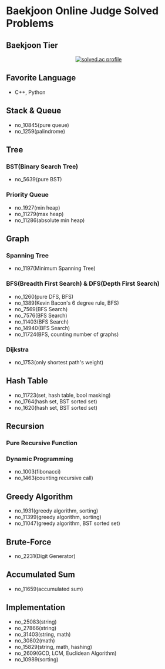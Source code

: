 # Baekjoon Online Judge Solved Problems
## Baekjoon Tier
<a href="https://solved.ac/bl5angel/">
    <p align="center">
        <img src="http://mazassumnida.wtf/api/v2/generate_badge?boj=bl5angel" alt="solved.ac profile">
    </p>
</a>

## Favorite Language
- C++, Python

## Stack & Queue
- no_10845(pure queue)
- no_1259(palindrome)

## Tree
### BST(Binary Search Tree)
- no_5639(pure BST)

### Priority Queue
- no_1927(min heap)
- no_11279(max heap)
- no_11286(absolute min heap)

## Graph
### Spanning Tree
- no_1197(Minimum Spanning Tree)

### BFS(Breadth First Search) & DFS(Depth First Search)
- no_1260(pure DFS, BFS)
- no_1389(Kevin Bacon's 6 degree rule, BFS)
- no_7569(BFS Search)
- no_7576(BFS Search)
- no_11403(BFS Search)
- no_14940(BFS Search)
- no_11724(BFS, counting number of graphs)

### Dijkstra
- no_1753(only shortest path's weight)

## Hash Table
- no_11723(set, hash table, bool masking)
- no_1764(hash set, BST sorted set)
- no_1620(hash set, BST sorted set)

## Recursion
### Pure Recursive Function

### Dynamic Programming
- no_1003(fibonacci)
- no_1463(counting recursive call)

## Greedy Algorithm
- no_1931(greedy algorithm, sorting)
- no_11399(greedy algorithm, sorting)
- no_11047(greedy algorithm, BST sorted set)

## Brute-Force
- no_2231(Digit Generator)

## Accumulated Sum
- no_11659(accumulated sum)

## Implementation
- no_25083(string)
- no_27866(string)
- no_31403(string, math)
- no_30802(math)
- no_15829(string, math, hashing)
- no_2609(GCD, LCM, Euclidean Algorithm)
- no_10989(sorting)